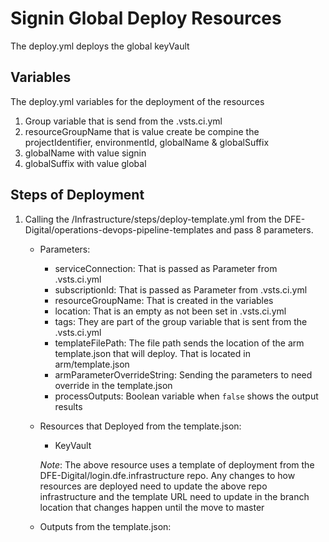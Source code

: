 # Signin Global Deploy Resources

The deploy.yml deploys the global keyVault

## Variables

The deploy.yml variables for the deployment of the resources

 1. Group variable that is send from the .vsts.ci.yml
 2. resourceGroupName that is value create be compine the projectIdentifier, environmentId, globalName & globalSuffix
 3. globalName with value signin
 4. globalSuffix with value global

## Steps of Deployment

1. Calling the /Infrastructure/steps/deploy-template.yml from the DFE-Digital/operations-devops-pipeline-templates and pass 8 parameters.

    - Parameters:
        - serviceConnection: That is passed as Parameter from .vsts.ci.yml
        - subscriptionId: That is passed as Parameter from .vsts.ci.yml
        - resourceGroupName: That is created in the variables
        - location: That is an empty as not been set in .vsts.ci.yml
        - tags: They are part of the group variable that is sent from the .vsts.ci.yml 
        - templateFilePath: The file path sends the location of the arm template.json that will deploy. That is located in arm/template.json
        - armParameterOverrideString: Sending the parameters to need override in the template.json
        - processOutputs: Boolean variable when `false` shows the output results
    
    - Resources that Deployed from the template.json:
        - KeyVault

        *Note*: The above resource uses a template of deployment from the DFE-Digital/login.dfe.infrastructure repo. Any changes to how resources are deployed need to update the above repo infrastructure and the template URL need to update in the branch location that changes happen until the move to master
    
    - Outputs from the template.json:
        
